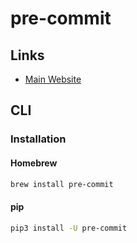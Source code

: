 # pre-commit

## Links

- [Main Website](https://pre-commit.com/)

## CLI

### Installation

#### Homebrew

```sh
brew install pre-commit
```

#### pip

```sh
pip3 install -U pre-commit
```
